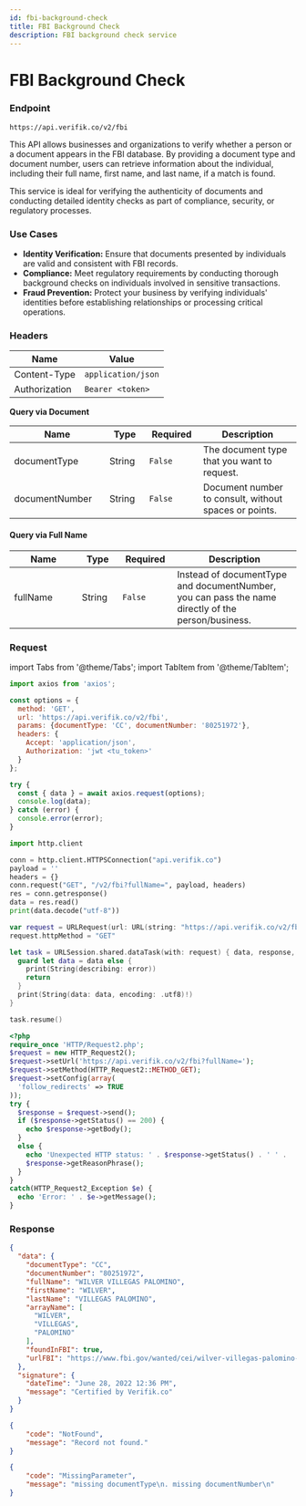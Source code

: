 ```yaml
---
id: fbi-background-check
title: FBI Background Check
description: FBI background check service
---
```


# FBI Background Check

### Endpoint

```
https://api.verifik.co/v2/fbi
```

This API allows businesses and organizations to verify whether a person or a document appears in the FBI database. By providing a document type and document number, users can retrieve information about the individual, including their full name, first name, and last name, if a match is found.

This service is ideal for verifying the authenticity of documents and conducting detailed identity checks as part of compliance, security, or regulatory processes.

### **Use Cases**

* **Identity Verification:** Ensure that documents presented by individuals are valid and consistent with FBI records.
* **Compliance:** Meet regulatory requirements by conducting thorough background checks on individuals involved in sensitive transactions.
* **Fraud Prevention:** Protect your business by verifying individuals' identities before establishing relationships or processing critical operations.

### **Headers**

| Name          | Value              |
| ------------- | ------------------ |
| Content-Type  | `application/json` |
| Authorization | `Bearer <token>`   |

**Query via Document**

<table><thead><tr><th width="198">Name</th><th width="83">Type</th><th width="107">Required</th><th width="363">Description</th></tr></thead><tbody><tr><td>documentType</td><td>String</td><td><code>False</code></td><td>The document type that you want to request.</td></tr><tr><td>documentNumber</td><td>String</td><td><code>False</code></td><td>Document number to consult, without spaces or points.</td></tr></tbody></table>

#### Query via Full Name

<table><thead><tr><th width="198">Name</th><th width="83">Type</th><th width="107">Required</th><th width="363">Description</th></tr></thead><tbody><tr><td>fullName</td><td>String</td><td><code>False</code></td><td>Instead of documentType and documentNumber, you can pass the name directly of the person/business.</td></tr></tbody></table>

### Request

import Tabs from '@theme/Tabs';
import TabItem from '@theme/TabItem';

<Tabs>
<TabItem value="javascript" label="JavaScript">

```javascript
import axios from 'axios';

const options = {
  method: 'GET',
  url: 'https://api.verifik.co/v2/fbi',
  params: {documentType: 'CC', documentNumber: '80251972'},
  headers: {
    Accept: 'application/json',
    Authorization: 'jwt <tu_token>'
  }
};

try {
  const { data } = await axios.request(options);
  console.log(data);
} catch (error) {
  console.error(error);
}
```

</TabItem>
<TabItem value="python" label="Python">

```python
import http.client

conn = http.client.HTTPSConnection("api.verifik.co")
payload = ''
headers = {}
conn.request("GET", "/v2/fbi?fullName=", payload, headers)
res = conn.getresponse()
data = res.read()
print(data.decode("utf-8"))
```

</TabItem>
<TabItem value="swift" label="Swift">

```swift
var request = URLRequest(url: URL(string: "https://api.verifik.co/v2/fbi?fullName=")!,timeoutInterval: Double.infinity)
request.httpMethod = "GET"

let task = URLSession.shared.dataTask(with: request) { data, response, error in 
  guard let data = data else {
    print(String(describing: error))
    return
  }
  print(String(data: data, encoding: .utf8)!)
}

task.resume()

```

</TabItem>
<TabItem value="php" label="PHP">

```php
<?php
require_once 'HTTP/Request2.php';
$request = new HTTP_Request2();
$request->setUrl('https://api.verifik.co/v2/fbi?fullName=');
$request->setMethod(HTTP_Request2::METHOD_GET);
$request->setConfig(array(
  'follow_redirects' => TRUE
));
try {
  $response = $request->send();
  if ($response->getStatus() == 200) {
    echo $response->getBody();
  }
  else {
    echo 'Unexpected HTTP status: ' . $response->getStatus() . ' ' .
    $response->getReasonPhrase();
  }
}
catch(HTTP_Request2_Exception $e) {
  echo 'Error: ' . $e->getMessage();
}
```

</TabItem>
</Tabs>

### **Response**

<Tabs>
<TabItem value="200" label="200">

```json
{
  "data": {
    "documentType": "CC",
    "documentNumber": "80251972",
    "fullName": "WILVER VILLEGAS PALOMINO",
    "firstName": "WILVER",
    "lastName": "VILLEGAS PALOMINO",
    "arrayName": [
      "WILVER",
      "VILLEGAS",
      "PALOMINO"
    ],
    "foundInFBI": true,
    "urlFBI": "https://www.fbi.gov/wanted/cei/wilver-villegas-palomino-"
  },
  "signature": {
    "dateTime": "June 28, 2022 12:36 PM",
    "message": "Certified by Verifik.co"
  }
}
```

</TabItem>
<TabItem value="404" label="404">

```json
{
    "code": "NotFound",
    "message": "Record not found."
}
```

</TabItem>
<TabItem value="409" label="409">

```json
{
    "code": "MissingParameter",
    "message": "missing documentType\n. missing documentNumber\n"
}
```

</TabItem>
</Tabs>
